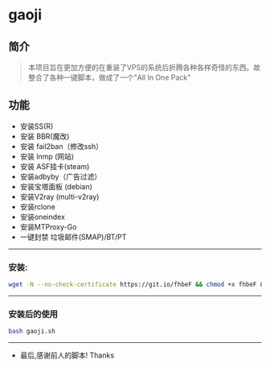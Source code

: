 # gaoji

## 简介

>本项目旨在更加方便的在重装了VPS的系统后折腾各种各样奇怪的东西。故整合了各种一键脚本，做成了一个"All In One Pack"

## 功能

- 安装SS(R)
- 安装 BBR(魔改)
- 安装 fail2ban（修改ssh）
- 安装 lnmp (网站)
- 安装 ASF挂卡(steam)
- 安装adbyby（广告过滤） 
- 安装宝塔面板 (debian)
- 安装V2ray (multi-v2ray)
- 安装rclone
- 安装oneindex
- 安装MTProxy-Go
- 一键封禁 垃圾邮件(SMAP)/BT/PT

---
### 安装:
``` bash
wget -N --no-check-certificate https://git.io/fhbeF && chmod +x fhbeF && ./fhbeF
```

---

### 安装后的使用
``` bash
bash gaoji.sh
```

---

-  最后,感谢前人的脚本! Thanks

